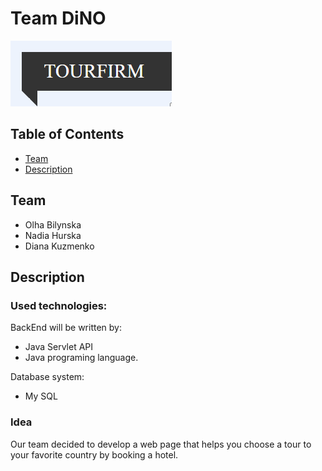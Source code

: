 # Team DiNO
![logo](/images/tourfirmlogo.png)

## Table of Contents
- [Team](#team)
- [Description](#description)

## Team
- Olha Bilynska
- Nadia Hurska
- Diana Kuzmenko
  
## Description
### Used technologies:
BackEnd will be written by:
- Java Servlet API
- Java programing language.

Database system:
- My SQL

### Idea
Our team decided to develop a web page that helps you choose a tour to your favorite country by booking a hotel.

